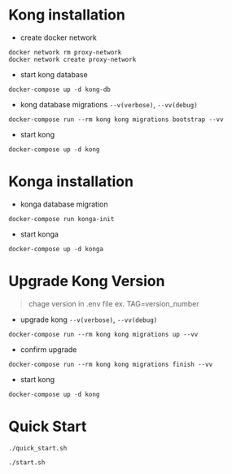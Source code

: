 # Kong installation
- create docker network
```shell
docker network rm proxy-network
docker network create proxy-network
```
- start kong database
```shell
docker-compose up -d kong-db
```
- kong database migrations `--v(verbose)`, `--vv(debug)`
```shell
docker-compose run --rm kong kong migrations bootstrap --vv
```
- start kong
```shell
docker-compose up -d kong
```

# Konga installation
- konga database migration
```shell
docker-compose run konga-init
```
- start konga
```shell
docker-compose up -d konga
```

# Upgrade Kong Version
> chage version in .env file ex. TAG=version_number
- upgrade kong  `--v(verbose)`, `--vv(debug)`
```shell
docker-compose run --rm kong kong migrations up --vv
```
- confirm upgrade
```shell
docker-compose run --rm kong kong migrations finish --vv
```
- start kong
```shell
docker-compose up -d kong
```
# Quick Start
```shell
./quick_start.sh
```
```shell
./start.sh
```
